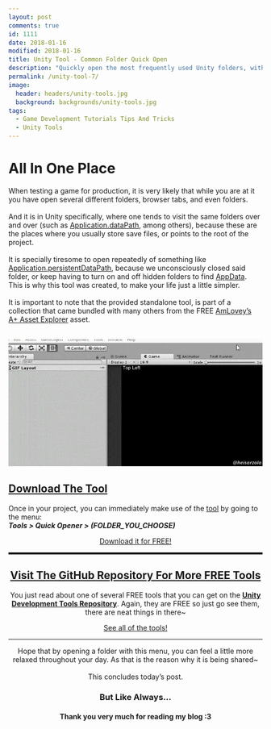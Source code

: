 ```yaml
---
layout: post
comments: true
id: 1111
date: 2018-01-16
modified: 2018-01-16
title: Unity Tool - Common Folder Quick Open
description: "Quickly open the most frequently used Unity folders, without the need to manually traverse to them"
permalink: /unity-tool-7/
image:
  header: headers/unity-tools.jpg
  background: backgrounds/unity-tools.jpg
tags:
  - Game Development Tutorials Tips And Tricks
  - Unity Tools
---
```

<h1>All In One Place</h1>

<p>When testing a game for production, it is very likely that while you are at it you have open several different folders, browser tabs, and even folders.
<br><br>And it is in Unity specifically, where one tends to visit the same folders over and over (such as <a href="https://docs.unity3d.com/ScriptReference/Application-dataPath.html" target="_blank" rel="noopener">Application.dataPath</a>, among others), because these are the places where you usually store save files, or points to the root of the project.
<br><br>It is specially tiresome to open repeatedly of something like <a href="https://docs.unity3d.com/ScriptReference/Application-persistentDataPath.html" target="_blank" rel="noopener">Application.persistentDataPath</a>, because we unconsciously closed said folder, or keep having to turn on and off hidden folders to find <a href="https://www.howtogeek.com/318177/what-is-the-appdata-folder-in-windows/" target="_blank" rel="noopener">AppData</a>. This is why this tool was created, to make your life just a little simpler.
<br><br>It is important to note that the provided standalone tool, is part of a collection that came bundled with many others from the FREE <a href="https://assetstore.unity.com/packages/tools/utilities/a-assets-explorer-free-68761" target="_blank" rel="noopener">AmLovey&#8217;s A+ Asset Explorer</a> asset.</p>

<!--LEFT-->
<div class="row">
    <div class="column2">
        <a href="/images/posts/2018/01/Unity-Tools-10-Quick-Opener-Text.gif" data-elementor-open-lightbox="default" target="_blank"><br />
                <img src="/images/posts/2018/01/Unity-Tools-10-Quick-Opener-Text.gif" alt="" data-recalc-dims="1" /> </a>
    </div>
  
<!--RIGHT-->

<div class="column2">
<h2> <a href="https://github.com/heisarzola/Unity-Development-Tools/tree/master/Tools/Editor/Quick%20Opener" target="_blank">Download The Tool</a></h2>
  <p>Once in your project, you can immediately make use of the <a href="https://github.com/heisarzola/Unity-Development-Tools/tree/master/Tools/Editor/Quick%20Opener" target="_blank" rel="noopener">tool</a> by going to the menu:
<br><em><strong>Tools > Quick Opener > (FOLDER_YOU_CHOOSE)</strong></em></p>
<center><a href="https://github.com/heisarzola/Unity-Development-Tools/tree/master/Tools/Editor/Quick%20Opener" class="btn btn-info" target="_blank">Download it for FREE!</a></center>
</div>
<!--END OF COLUMNS-->
</div>

<!------------------------------------------------------------------------------->
<!--------------------GET MORE USEFUL TIPS ON THE GITHUB WIKI-------------------->
<!------------------------------------------------------------------------------->

<center>

<hr style="border-top: dotted 3px;" />

<h2><a href="https://github.com/heisarzola/Unity-Development-Tools" target="_blank">Visit The GitHub Repository For More FREE Tools</a></h2>

<p>
You just read about one of several FREE tools that you can get on the <a href="https://github.com/heisarzola/Unity-Development-Tools" target="_blank" rel="noopener"><b>Unity Development Tools Repository</b></a>. Again, they are FREE so just go see them, there are neat things in there~
</p>

<a href="https://github.com/heisarzola/Unity-Development-Tools" class="btn btn-sucess" target="_blank">See all of the tools!</a>



<!------------------------------------------------------------------------------->
<!----------------------------------FINAL WORDS---------------------------------->
<!------------------------------------------------------------------------------->

<hr>

<p>Hope that by opening a folder with this menu, you can feel a little more relaxed throughout your day. As that is the reason why it is being shared~
<br><br>This concludes today&#8217;s post.</p>

<h3>But Like Always…</h3>

<h4>Thank you very much for reading my blog :3</h4>

<!------------------------------------------------------------------------------->
<!--GAME_DEV-->
